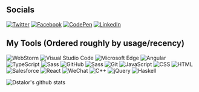 ## Socials
[![Twitter](https://img.shields.io/twitter/follow/dstalor?style=social&logo=twitter&labelColor=1DA1F2)](https://twitter.com/dstalor)
[![Facebook](https://img.shields.io/badge/Daniel%20Tal--Or-1877F2?logo=Facebook&style=social&label=Facebook)](https://www.facebook.com/dstalor/)
[![CodePen](https://img.shields.io/badge/@dstalor-000000?logo=CodePen&style=social&label=Codepen)](https://codepen.io/dstalor)
[![LinkedIn](https://img.shields.io/badge/Daniel%20Tal--Or-0A66C2?logo=LinkedIn&style=social&label=LinkedIn)](https://www.linkedin.com/in/dstalor/)

## My Tools (Ordered roughly by usage/recency)
![WebStorm](https://img.shields.io/badge/WebStorm-CDCDCD?logo=webstorm&logoColor=black)
![Visual Studio Code](https://img.shields.io/badge/Visual%20Studio%20Code-007ACC?logo=visual-studio-code&logoColor=white)
![Microsoft Edge](https://img.shields.io/badge/Microsoft%20Edge-0078D7?logo=Microsoft-Edge&logoColor=white)
![Angular](https://img.shields.io/badge/Angular-DD0031?logo=angular&logoColor=white)
![TypeScript](https://img.shields.io/badge/TypeScript-007ACC?logo=typescript&logoColor=white)
![Sass](https://img.shields.io/badge/Sass-CC6699?logo=sass&logoColor=white)
![GitHub](https://img.shields.io/badge/GitHub-181717?logo=github&logoColor=white)
![Sass](https://img.shields.io/badge/RxJS-B7178C?logo=reactivex&logoColor=white)
![Git](https://img.shields.io/badge/Git-F05032?logo=git&logoColor=white)
![JavaScript](https://img.shields.io/badge/JavaScript-F7DF1E?logo=javascript&logoColor=333333)
![CSS](https://img.shields.io/badge/CSS-1572B6?logo=css3&logoColor=white)
![HTML](https://img.shields.io/badge/HTML-E34F26?logo=html5&logoColor=white)
![Salesforce](https://img.shields.io/badge/Salesforce-00A1E0?logo=salesforce&logoColor=white)
![React](https://img.shields.io/badge/React-61DAFB?logo=react&logoColor=333333)
![WeChat](https://img.shields.io/badge/WeChat-7BB32E?logo=wechat&logoColor=white)
![C++](https://img.shields.io/badge/C++-00599C?logo=c%2B%2B&logoColor=white)
![jQuery](https://img.shields.io/badge/jQuery-0769AD?logo=jquery&logoColor=white)
![Haskell](https://img.shields.io/badge/Haskell-5D4F85?logo=haskell&logoColor=white)


![Dstalor's github stats](https://github-readme-stats.vercel.app/api?username=dstalor&count_private=true&show_icons=true&theme=dracula)

<!--
**dstalor/dstalor** is a ✨ _special_ ✨ repository because its `README.md` (this file) appears on your GitHub profile.

Here are some ideas to get you started:

- 🔭 I’m currently working on ...
- 🌱 I’m currently learning ...
- 👯 I’m looking to collaborate on ...
- 🤔 I’m looking for help with ...
- 💬 Ask me about ...
- 📫 How to reach me: ...
- 😄 Pronouns: ...
- ⚡ Fun fact: ...
-->

